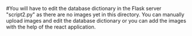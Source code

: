 #You will have to edit the database dictionary in the Flask server "script2.py" as there are no images yet in this directory. You can manually upload images and edit the database dictionary or you can add the images with the help of the react application.
